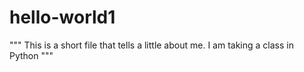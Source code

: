 # hello-world1
"""
This is a short file that tells a little about me.
I am taking a class in Python
"""
